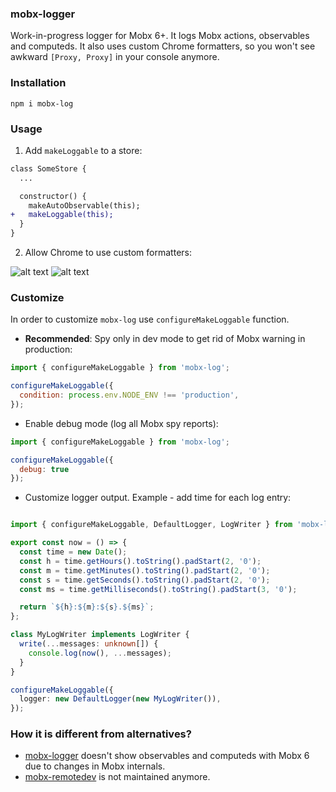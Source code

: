 ### mobx-logger
Work-in-progress logger for Mobx 6+. It logs Mobx actions, observables and computeds. It also uses custom Chrome formatters, so you won't see awkward `[Proxy, Proxy]` in your console anymore.

### Installation

```
npm i mobx-log
```

### Usage
1. Add `makeLoggable` to a store:

```diff
class SomeStore {
  ...

  constructor() {
    makeAutoObservable(this);
+   makeLoggable(this);
  }
}
```

2. Allow Chrome to use custom formatters: 

![alt text](https://www.mattzeunert.com/img/blog/custom-formatters/chrome-settings.png)
![alt text](https://www.mattzeunert.com/img/blog/custom-formatters/custom-formatters-setting.png)

### Customize

In order to customize `mobx-log` use `configureMakeLoggable` function.

- **Recommended**: Spy only in dev mode to get rid of Mobx warning in production:
```js
import { configureMakeLoggable } from 'mobx-log';

configureMakeLoggable({
  condition: process.env.NODE_ENV !== 'production',
});
```

- Enable debug mode (log all Mobx spy reports):
```js
import { configureMakeLoggable } from 'mobx-log';

configureMakeLoggable({
  debug: true
});
```

- Customize logger output. Example - add time for each log entry:
```typescript

import { configureMakeLoggable, DefaultLogger, LogWriter } from 'mobx-log';

export const now = () => {
  const time = new Date();
  const h = time.getHours().toString().padStart(2, '0');
  const m = time.getMinutes().toString().padStart(2, '0');
  const s = time.getSeconds().toString().padStart(2, '0');
  const ms = time.getMilliseconds().toString().padStart(3, '0');

  return `${h}:${m}:${s}.${ms}`;
};

class MyLogWriter implements LogWriter {
  write(...messages: unknown[]) {
    console.log(now(), ...messages);
  }
}

configureMakeLoggable({
  logger: new DefaultLogger(new MyLogWriter()),
});
```

### How it is different from alternatives?
- [mobx-logger](https://github.com/winterbe/mobx-logger) doesn't show observables and computeds with Mobx 6 due to changes in Mobx internals.
- [mobx-remotedev](https://github.com/zalmoxisus/mobx-remotedev/issues) is not maintained anymore.
